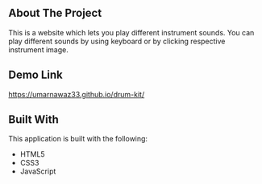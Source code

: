 <!-- ABOUT THE PROJECT -->
## About The Project
This is a website which lets you play different instrument sounds. You can play different sounds by using keyboard or by clicking respective instrument image.

## Demo Link
https://umarnawaz33.github.io/drum-kit/

## Built With
This application is built with the following:
* HTML5
* CSS3
* JavaScript
